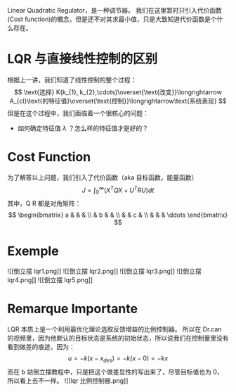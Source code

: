 Linear Quadratic Regulator，是一种调节器。
我们在这里暂时只引入代价函数(Cost function)的概念，但是还不对其求最小值，只是大致知道代价函数是个什么存在。
# LQR 与直接线性控制的区别
根据上一讲，我们知道了线性控制的整个过程：
$$
\text{选择} K(k_{1}, k_{2},\cdots)\overset{\text{改变}}\longrightarrow A_{cl}\text{的特征值}\overset{\text{控制}}\longrightarrow\text{系统表现}
$$
但是在这个过程中，我们面临着一个很核心的问题：
- 如何确定特征值 $\lambda$ ？怎么样的特征值才是好的？
# Cost Function
为了解答以上问题，我们引入了代价函数（aka 目标函数，能量函数）
$$
J = \int_{0}^{\infty} (X^{T}QX + U^{T}RU)dt
$$
其中，Q R 都是对角矩阵：
$$
\begin{bmatrix}
a & & & \\
& b & & \\
& & c & \\
& & & \ddots
\end{bmatrix}
$$
# Exemple
![[倒立摆 lqr1.png]]
![[倒立摆 lqr2.png]]
![[倒立摆 lqr3.png]]
![[倒立摆 lqr4.png]]
![[倒立摆 lqr5.png]]
# Remarque Importante
LQR 本质上是一个利用最优化理论选取反馈增益的比例控制器。
所以在 Dr.can 的视频里，因为他默认的目标状态是系统的初始状态，所以说我们在控制量里没有看到做差的痕迹，因为：
$$
u = - k(x - x_{des}) = - k(x - 0) = - kx
$$
而在 b 站倒立摆教程中，只是把这个做差显性的写出来了，尽管目标值也为 0，所以看上去不一样。
![[lqr 比例控制器.png]]